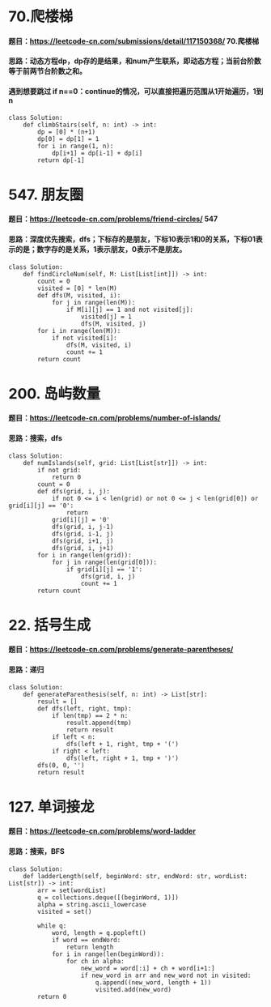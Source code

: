 # 70.爬楼梯
#### 题目：https://leetcode-cn.com/submissions/detail/117150368/  70.爬楼梯 
#### 思路：动态方程dp，dp存的是结果，和num产生联系，即动态方程；当前台阶数等于前两节台阶数之和。
#### 遇到想要跳过 if n==0：continue的情况，可以直接把遍历范围从1开始遍历，1到n
```
class Solution:
    def climbStairs(self, n: int) -> int:
        dp = [0] * (n+1)
        dp[0] = dp[1] = 1
        for i in range(1, n):
            dp[i+1] = dp[i-1] + dp[i]
        return dp[-1]
```

# 547. 朋友圈
#### 题目：https://leetcode-cn.com/problems/friend-circles/  547
#### 思路：深度优先搜索，dfs；下标存的是朋友，下标10表示1和0的关系，下标01表示的是；数字存的是关系，1表示朋友，0表示不是朋友。
```
class Solution:
    def findCircleNum(self, M: List[List[int]]) -> int:
        count = 0
        visited = [0] * len(M)
        def dfs(M, visited, i):
            for j in range(len(M)):
                if M[i][j] == 1 and not visited[j]:
                    visited[j] = 1
                    dfs(M, visited, j)
        for i in range(len(M)):
            if not visited[i]:
                dfs(M, visited, i)
                count += 1
        return count 
```

# 200. 岛屿数量 
#### 题目：https://leetcode-cn.com/problems/number-of-islands/  
#### 思路：搜索，dfs
```
class Solution:
    def numIslands(self, grid: List[List[str]]) -> int:
        if not grid:
            return 0
        count = 0
        def dfs(grid, i, j):
            if not 0 <= i < len(grid) or not 0 <= j < len(grid[0]) or grid[i][j] == '0':
                return
            grid[i][j] = '0'
            dfs(grid, i, j-1)
            dfs(grid, i-1, j)
            dfs(grid, i+1, j)
            dfs(grid, i, j+1)
        for i in range(len(grid)):
            for j in range(len(grid[0])):
                if grid[i][j] == '1':
                    dfs(grid, i, j)
                    count += 1
        return count
```

# 22. 括号生成
#### 题目：https://leetcode-cn.com/problems/generate-parentheses/ 
#### 思路：递归
```
class Solution:
    def generateParenthesis(self, n: int) -> List[str]:
        result = []
        def dfs(left, right, tmp):
            if len(tmp) == 2 * n:
                result.append(tmp)
                return result
            if left < n:
                dfs(left + 1, right, tmp + '(')
            if right < left:
                dfs(left, right + 1, tmp + ')')
        dfs(0, 0, '')
        return result
```

# 127. 单词接龙
#### 题目：https://leetcode-cn.com/problems/word-ladder 
#### 思路：搜索，BFS
```
class Solution:
    def ladderLength(self, beginWord: str, endWord: str, wordList: List[str]) -> int:
        arr = set(wordList)
        q = collections.deque([(beginWord, 1)])
        alpha = string.ascii_lowercase
        visited = set()

        while q:
            word, length = q.popleft()
            if word == endWord:
                return length
            for i in range(len(beginWord)):
                for ch in alpha:
                    new_word = word[:i] + ch + word[i+1:]
                    if new_word in arr and new_word not in visited:
                        q.append((new_word, length + 1))
                        visited.add(new_word)
        return 0
```
